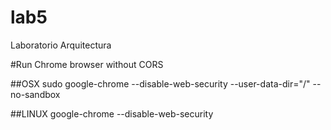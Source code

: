 # lab5
Laboratorio Arquitectura

#Run Chrome browser without CORS

##OSX
sudo google-chrome --disable-web-security --user-data-dir="/" --no-sandbox

##LINUX
google-chrome --disable-web-security
